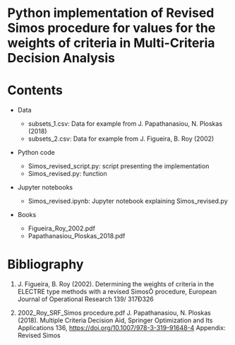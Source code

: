 # Python implementation of Revised Simos procedure for  values for the weights of criteria in Multi-Criteria Decision Analysis

Contents
========
- Data
    - subsets_1.csv: Data for example from J. Papathanasiou, N. Ploskas (2018)
    - subsets_2.csv: Data for example from J. Figueira, B. Roy (2002)

- Python code
    - Simos_revised_script.py: script presenting the implementation
    - Simos_revised.py: function

- Jupyter notebooks
    - Simos_revised.ipynb: Jupyter notebook explaining Simos_revised.py

- Books
    - Figueira_Roy_2002.pdf
    - Papathanasiou_Ploskas_2018.pdf

Bibliography
============
1. J. Figueira, B. Roy (2002). Determining the weights of criteria in the ELECTRE type methods with a revised SimosÕ procedure, European Journal of Operational Research 139/ 317Ð326

2. 2002_Roy_SRF_Simos procedure.pdf
J. Papathanasiou, N. Ploskas (2018). Multiple Criteria Decision Aid, Springer Optimization
and Its Applications 136, https://doi.org/10.1007/978-3-319-91648-4
Appendix: Revised Simos